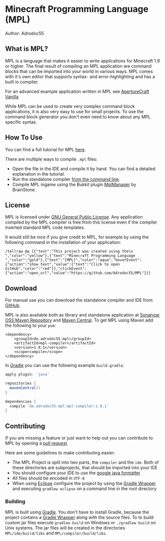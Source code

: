 Minecraft Programming Language (MPL)
====================================

Author: Adrodoc55

What is MPL?
-----------
MPL is a language that makes it easier to write applications for Minecraft 1.9 or higher.
The final result of compiling an MPL application are command blocks that can be imported into your world in various ways.
MPL comes with it's own editor that supports syntax- and error-highlighting and has a built in compiler.

For an advanced example application written in MPL see [ApertureCraft Vanilla](https://github.com/Adrodoc55/ApertureCraftVanilla)

While MPL can be used to create very complex command block applications, it is also very easy to use for small projects.
To use the command block generator you don't even need to know about any MPL specific syntax.

How To Use
----------
You can find a full tutorial for MPL [here](https://github.com/Adrodoc55/MPL/wiki/Tutorial).

There are multiple ways to compile `.mpl` files:
* Open the file in the IDE and compile it by hand. You can find a detailed explanation in the tutorial.
* Run the standalone compiler [from the command line](https://github.com/Adrodoc55/MPL/wiki/Using-MPL-from-the-command-line).
* Compile MPL ingame using the Bukkit plugin [MplManager](https://gitlab.crazyblock-network.net/BrainStone/MplManager) by BrainStone.

License
-------
MPL is licensed under [GNU General Public License]. Any application compiled by the MPL compiler is free from this license even if the compiler inserted standard MPL code templates.

It would still be nice if you give credit to MPL, for example by using the following command in the installation of your application:

`/tellraw @a [{"text":"This project was created using the\n ","color":"yellow"},{"text":"Minecraft Programming Language ","color":"gold"},{"text":"[MPL]","color":"aqua","hoverEvent":{"action":"show_text","value":{"text":"Click to open GitHub","color":"red"}},"clickEvent":{"action":"open_url","value":"https://github.com/Adrodoc55/MPL"}}]`

Download
--------
For manual use you can download the standalone compiler and IDE from [GitHub](https://github.com/Adrodoc55/MPL/releases).

MPL is also available both as library and standalone application at [Sonatype OSS Maven Repository] and [Maven Central].
To get MPL using Maven add the following to your `pom`:
```
<dependency>
    <groupId>de.adrodoc55.mpl</groupId>
    <artifactId>mpl-compiler</artifactId>
    <version>1.0.1</version>
    <scope>compile</scope>
</dependency>
```
In [Gradle] you can use the following example `build.gradle`:
```gradle
apply plugin: 'java'

repositories {
  mavenCentral()
}

dependencies {
  compile 'de.adrodoc55.mpl:mpl-compiler:1.0.1'
}
```

Contributing
------------
If you are missing a feature or just want to help out you can contribute to MPL by opening a [pull request](https://help.github.com/articles/using-pull-requests/).

Here are some guidelines to make contributing easier:
* The MPL Project is split into two parts, the `compiler` and the `ide`. Both of these directories are subprojects, that should be imported into your IDE
* You should configure your IDE to use the [google java formatter](https://github.com/google/styleguide)
* All files should be encoded in `UTF-8`
* When using [Eclipse] configure the project by using the [Gradle Wrapper] and executing `gradlew eclipse` on a command line in the root directory

### Building

MPL is built using [Gradle]. You don't have to install Gradle, because the project contains a [Gradle Wrapper] along with the source files. To to build custom jar files execute `gradlew build` on Windows or `./gradlew build` on Unix systems. The jar files will be created in the directories `MPL/ide/build/libs` and `MPL/compiler/build/libs`.

[Sonatype OSS Maven Repository]: https://oss.sonatype.org/content/repositories/releases/de/adrodoc55/mpl
[Maven Central]: http://search.maven.org/#search|ga|1|g%3Ade.adrodoc55.mpl
[GNU General Public License]: http://www.gnu.org/licenses/
[Gradle]: http://gradle.org/
[Gradle Wrapper]: https://docs.gradle.org/current/userguide/gradle_wrapper.html
[Eclipse]: https://eclipse.org/
